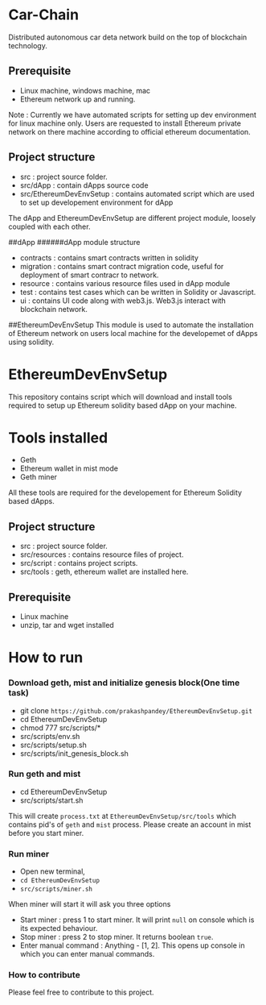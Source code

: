 # Car-Chain

Distributed autonomous car deta network build on the top of blockchain technology.

## Prerequisite
- Linux machine, windows machine, mac
- Ethereum network up and running.

Note : Currently we have automated scripts for setting up dev environment for linux machine only.
Users are requested to install Ethereum private network on there machine according to official ethereum documentation.

## Project structure
- src : project source folder.
- src/dApp : contain dApps source code
- src/EthereumDevEnvSetup : contains automated script which are used to set up developement environment for dApp

The dApp and EthereumDevEnvSetup are different project module, loosely coupled with each other.

##dApp
######dApp module structure
- contracts : contains smart contracts written in solidity 
- migration : contains smart contract migration code, useful for deployment of smart contracr to network.
- resource : contains various resource files used in dApp module
- test : contains test cases which can be written in Solidity or Javascript.
- ui : contains UI code along with web3.js. Web3.js interact with blockchain network.  

##EthereumDevEnvSetup
This module is used to automate the installation of Ethereum network on users local 
machine for the developemet of dApps using solidity.

# EthereumDevEnvSetup
This repository contains script which will download and install tools required to setup up Ethereum solidity based dApp on your machine.


# Tools installed
- Geth
- Ethereum wallet in mist mode
- Geth miner

All these tools are required for the developement for Ethereum Solidity based dApps.

## Project structure
- src : project source folder.
- src/resources : contains resource files of project.
- src/script : contains project scripts.
- src/tools : geth, ethereum wallet are installed here.

## Prerequisite
- Linux machine
- unzip, tar and wget installed

# How to run

### Download geth, mist and initialize genesis block(One time task)
- git clone `https://github.com/prakashpandey/EthereumDevEnvSetup.git`
- cd EthereumDevEnvSetup
- chmod 777 src/scripts/*
- src/scripts/env.sh
- src/scripts/setup.sh
- src/scripts/init_genesis_block.sh

### Run geth and mist
- cd EthereumDevEnvSetup
- src/scripts/start.sh

This will create `process.txt` at `EthereumDevEnvSetup/src/tools` which contains pid's of `geth` and `mist` process.
Please create an account in mist before you start miner.

### Run miner
- Open new terminal, 
- `cd EthereumDevEnvSetup` 
- `src/scripts/miner.sh`

When miner will start it will ask you three options
- Start miner : press 1 to start miner. It will print `null` on console which is its expected behaviour.
- Stop miner : press 2 to stop miner. It returns boolean `true`.
- Enter manual command : Anything - [1, 2]. This opens up console in which you can enter manual commands.


### How to contribute
Please feel free to contribute to this project.

